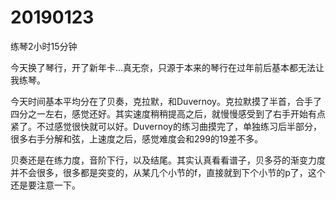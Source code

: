 # 20190123

练琴2小时15分钟

今天换了琴行，开了新年卡...真无奈，只源于本来的琴行在过年前后基本都无法让我练琴。

今天时间基本平均分在了贝奏，克拉默，和Duvernoy。克拉默摸了半首，合手了四分之一左右，感觉还好。其实速度稍稍提高之后，就慢慢感受到了右手开始有点紧了。不过感觉很快就可以好。Duvernoy的练习曲摸完了，单独练习后半部分，很多右手分解和弦，上速度之后，感觉难度会和299的19差不多。

贝奏还是在练力度，音阶下行，以及结尾。其实认真看看谱子，贝多芬的渐变力度并不会很多，很多都是突变的，从某几个小节的f，直接就到下个小节的p了，这个还是要注意一下。
